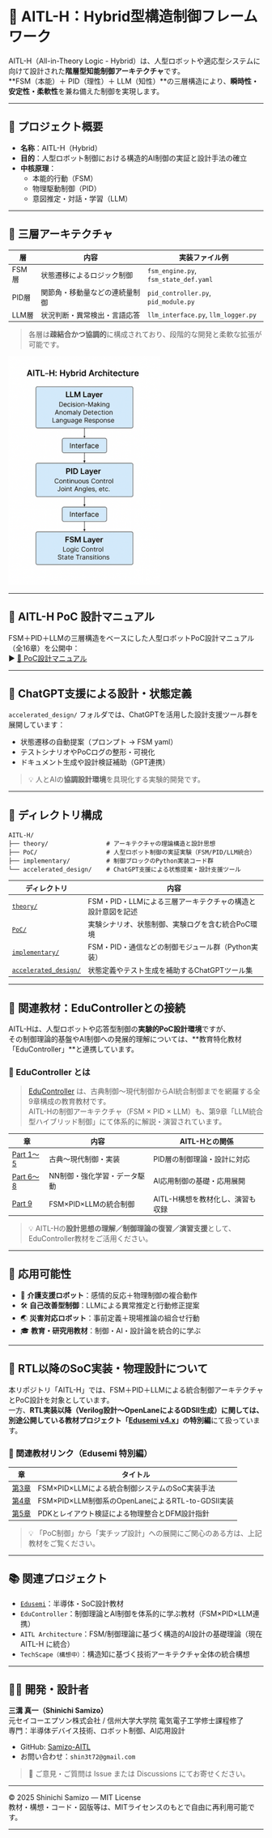 # 🤖 AITL-H：Hybrid型構造制御フレームワーク

AITL-H（All-in-Theory Logic - Hybrid）は、人型ロボットや適応型システムに向けて設計された**階層型知能制御アーキテクチャ**です。  
**FSM（本能）＋ PID（理性）＋ LLM（知性）**の三層構造により、**瞬時性・安定性・柔軟性**を兼ね備えた制御を実現します。

---

## 🧭 プロジェクト概要

- **名称**：AITL-H（Hybrid）
- **目的**：人型ロボット制御における構造的AI制御の実証と設計手法の確立
- **中核原理**：
  - 本能的行動（FSM）
  - 物理駆動制御（PID）
  - 意図推定・対話・学習（LLM）

---

## 🧘 三層アーキテクチャ

| 層     | 内容                             | 実装ファイル例                       |
|--------|----------------------------------|--------------------------------------|
| FSM層 | 状態遷移によるロジック制御        | `fsm_engine.py`, `fsm_state_def.yaml` |
| PID層 | 関節角・移動量などの連続量制御    | `pid_controller.py`, `pid_module.py` |
| LLM層 | 状況判断・異常検出・言語応答       | `llm_interface.py`, `llm_logger.py`   |

> 各層は**疎結合かつ協調的**に構成されており、段階的な開発と柔軟な拡張が可能です。

<img src="theory/aitl_h_architecture.png" alt="AITL-H構造図" width="300">

---

## 📘 AITL-H PoC 設計マニュアル

FSM＋PID＋LLMの三層構造をベースにした人型ロボットPoC設計マニュアル（全16章）を公開中：  
▶︎ [📖 PoC設計マニュアル](docs/README.md)

---

## 🤖 ChatGPT支援による設計・状態定義

`accelerated_design/` フォルダでは、ChatGPTを活用した設計支援ツール群を展開しています：

- 状態遷移の自動提案（プロンプト → FSM yaml）
- テストシナリオやPoCログの整形・可視化
- ドキュメント生成や設計検証補助（GPT連携）

> 💡 人とAIの**協調設計環境**を具現化する実験的開発です。

---

## 📂 ディレクトリ構成
```
AITL-H/
├── theory/                # アーキテクチャの理論構造と設計思想
├── PoC/                   # 人型ロボット制御の実証実験（FSM/PID/LLM統合）
├── implementary/          # 制御ブロックのPython実装コード群
└── accelerated_design/    # ChatGPT支援による状態提案・設計支援ツール
```

| ディレクトリ | 内容 |
|--------------|------|
| [`theory/`](theory/) | FSM・PID・LLMによる三層アーキテクチャの構造と設計意図を記述 |
| [`PoC/`](PoC/) | 実験シナリオ、状態制御、実験ログを含む統合PoC環境 |
| [`implementary/`](implementary/) | FSM・PID・通信などの制御モジュール群（Python実装） |
| [`accelerated_design/`](accelerated_design/) | 状態定義やテスト生成を補助するChatGPTツール集 |

---

## 🧠 関連教材：EduControllerとの接続

AITL-Hは、人型ロボットや応答型制御の**実験的PoC設計環境**ですが、  
その制御理論的基盤やAI制御への発展的理解については、**教育特化教材「EduController」**と連携しています。

### 🔗 EduController とは

> [EduController](https://github.com/Samizo-AITL/EduController) は、古典制御〜現代制御からAI統合制御までを網羅する全9章構成の教育教材です。  
AITL-Hの制御アーキテクチャ（FSM × PID × LLM）も、第9章「LLM統合型ハイブリッド制御」にて体系的に解説・演習されています。

| 章 | 内容 | AITL-Hとの関係 |
|----|------|----------------|
| [Part 1〜5](https://github.com/Samizo-AITL/EduController#制御理論系) | 古典〜現代制御・実装 | PID層の制御理論・設計に対応 |
| [Part 6〜8](https://github.com/Samizo-AITL/EduController#ai制御系) | NN制御・強化学習・データ駆動 | AI応用制御の基礎・応用展開 |
| [Part 9](https://github.com/Samizo-AITL/EduController/tree/main/part09_llm_hybrid) | FSM×PID×LLMの統合制御 | AITL-H構想を教材化し、演習も収録 |

> 💡 AITL-Hの**設計思想の理解／制御理論の復習／演習支援**として、EduController教材をご活用ください。

---

## 🚀 応用可能性

- 🧓 **介護支援ロボット**：感情的反応＋物理制御の複合動作
- 🛠 **自己改善型制御**：LLMによる異常推定と行動修正提案
- 🌏 **災害対応ロボット**：事前定義＋現場推論の組合せ行動
- 🎓 **教育・研究用教材**：制御・AI・設計論を統合的に学ぶ

---

## 🧩 RTL以降のSoC実装・物理設計について

本リポジトリ「AITL-H」では、FSM＋PID＋LLMによる統合制御アーキテクチャとPoC設計を対象としています。  
一方、**RTL実装以降（Verilog設計〜OpenLaneによるGDSII生成）**に関しては、  
別途公開している教材プロジェクト「[Edusemi v4.x](https://github.com/Samizo-AITL/Edusemi-v4x)」の**特別編**にて扱っています。

### 🔗 関連教材リンク（Edusemi 特別編）

| 章 | タイトル |
|----|----------|
| [第3章](https://github.com/Samizo-AITL/Edusemi-v4x/tree/main/f_chapter3_socsystem) | FSM×PID×LLMによる統合制御システムのSoC実装手法 |
| [第4章](https://github.com/Samizo-AITL/Edusemi-v4x/tree/main/f_chapter4_openlane) | FSM×PID×LLM制御系のOpenLaneによるRTL-to-GDSII実装 |
| [第5章](https://github.com/Samizo-AITL/Edusemi-v4x/tree/main/f_chapter5_dfm) | PDKとレイアウト検証による物理整合とDFM設計指針 |

> 💡 「PoC制御」から「実チップ設計」への展開にご関心のある方は、上記教材をご覧ください。

---

## 📚 関連プロジェクト

- [`Edusemi`](https://github.com/Samizo-AITL/Edusemi-v4x)：半導体・SoC設計教材
- `EduController`：制御理論とAI制御を体系的に学ぶ教材（FSM×PID×LLM連携）
- `AITL Architecture`：FSM/制御理論に基づく構造的AI設計の基礎理論（現在 AITL-H に統合）
- `TechScape（構想中）`：構造知に基づく技術アーキテクチャ全体の統合構想

---

## 👨‍💻 開発・設計者

**三溝 真一（Shinichi Samizo）**  
元セイコーエプソン株式会社 / 信州大学大学院 電気電子工学修士課程修了  
専門：半導体デバイス技術、ロボット制御、AI応用設計  

- GitHub: [Samizo-AITL](https://github.com/Samizo-AITL)  
- お問い合わせ：`shin3t72@gmail.com`  

> 💬 ご意見・ご質問は Issue または Discussions にてお寄せください。

---

© 2025 Shinichi Samizo — MIT License  
教材・構想・コード・図版等は、MITライセンスのもとで自由に再利用可能です。

---
